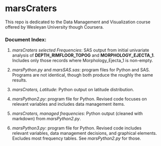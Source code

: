 # marsCraters
This repo is dedicated to the Data Management and Visualization course offered by Wesleyan University though Coursera.

### Document Index:

1. *marsCraters selected Frequencies*: SAS output from initial univariate analysis of **DEPTH_RIMFLOOR_TOPOG** and **MORPHOLOGY_EJECTA_1**.  Includes only those records where Morphology_Ejecta_1 is non-empty.  

2. *marsPython.py* and *marsSAS.sas*: program files for Python and SAS.  Programs are not identical, though both produce the roughly the same results.  

3. *marsCraters, Latitude*: Python output on latitude distribution.   

4. *marsPython2.py*: program file for Python.  Revised code focuses on relevant variables and includes data management items.  

5. *marsCraters, managed frequencies*: Python output (cleaned with markdown) from *marsPython2.py*.

6. *marsPython3.py*: program file for Python.  Revised code includes relevant variables, data management decisions, and graphical elements.  Excludes most frequency tables.  See *marsPython2.py* for those. 